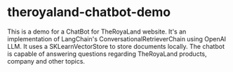 # theroyaland-chatbot-demo

This is a demo for a ChatBot for TheRoyaLand website. It's an implementation of LangChain's ConversationalRetrieverChain using OpenAI LLM. It uses a SKLearnVectorStore to store documents locally. The chatbot is capable of answering questions regarding TheRoyaLand products, company and other topics.

